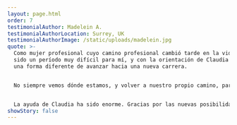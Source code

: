 ```yaml
---
layout: page.html
order: 7
testimonialAuthor: Madelein A.
testimonialAuthorLocation: Surrey, UK
testimonialAuthorImage: /static/uploads/madelein.jpg
quote: >-
  Como mujer profesional cuyo camino profesional cambió tarde en la vida, ha
  sido un período muy difícil para mí, y con la orientación de Claudia encontré
  una forma diferente de avanzar hacia una nueva carrera.


  No siempre vemos dónde estamos, y volver a nuestro propio camino, para avanzar en una dirección positiva es maravilloso, especialmente cuando nos encontramos en una situación en la que no podemos vernos como dignos o incluso lo suficientemente buenos para hacer algo nuevo para expandir nuestras propias ideas de quiénes somos.


  La ayuda de Claudia ha sido enorme. Gracias por las nuevas posibilidades.
showStory: false
---
```

